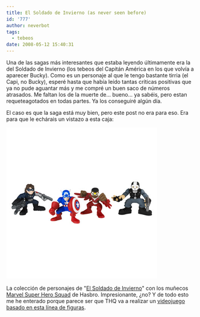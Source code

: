 ```yaml
---
title: El Soldado de Invierno (as never seen before)
id: '777'
author: neverbot
tags:
  - tebeos
date: 2008-05-12 15:40:31
---
```


Una de las sagas más interesantes que estaba leyendo últimamente era la del Soldado de Invierno (los tebeos del Capitán América en los que volvía a aparecer Bucky). Como es un personaje al que le tengo bastante tirria (el Capi, no Bucky), esperé hasta que había leído tantas críticas positivas que ya no pude aguantar más y me compré un buen saco de números atrasados. Me faltan los de la muerte de... bueno... ya sabéis, pero estan requeteagotados en todas partes. Ya los conseguiré algún día.

El caso es que la saga está muy bien, pero este post no era para eso. Era para que le echárais un vistazo a esta caja:

[![Marvel Super Hero Squad - Winter Soldier Saga](./el-soldado-de-invierno-as-never-seen-before/winter_soldier_saga.jpg "Marvel Super Hero Squad - Winter Soldier Saga")](http://www.hasbro.com/marvel/default.cfm?page=Products/Detail&product_id=21772)

La colección de personajes de "[El Soldado de Invierno](http://en.wikipedia.org/wiki/Bucky#Winter_Soldier)" con los muñecos [Marvel Super Hero Squad](http://www.hasbro.com/marvel/default.cfm?page=Products/SuperheroSquad) de Hasbro. Impresionante, ¿no? Y de todo esto me he enterado porque parece ser que THQ va a realizar un [videojuego basado en esta línea de figuras](http://www.20minutos.es/noticia/377636/0/marvel/thq/spideman/).
